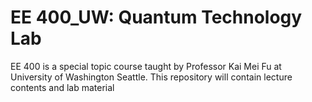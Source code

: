# EE 400_UW: Quantum Technology Lab
EE 400 is a special topic course taught by Professor Kai Mei Fu at University of Washington Seattle. This repository will contain lecture contents and lab material
